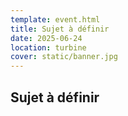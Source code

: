 ```yaml
---
template: event.html
title: Sujet à définir
date: 2025-06-24
location: turbine
cover: static/banner.jpg
---
```


## Sujet à définir